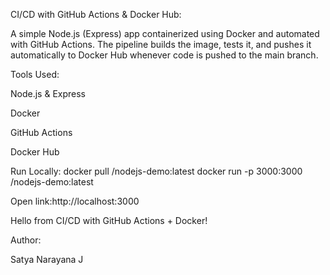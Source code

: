 CI/CD with GitHub Actions & Docker Hub:

A simple Node.js (Express) app containerized using Docker and automated with GitHub Actions.
The pipeline builds the image, tests it, and pushes it automatically to Docker Hub whenever code is pushed to the main branch.

Tools Used:

Node.js & Express

Docker

GitHub Actions

Docker Hub

Run Locally:
docker pull <your-dockerhub-username>/nodejs-demo:latest
docker run -p 3000:3000 <your-dockerhub-username>/nodejs-demo:latest

Open link:http://localhost:3000

Hello from CI/CD with GitHub Actions + Docker!

Author:

Satya Narayana J
